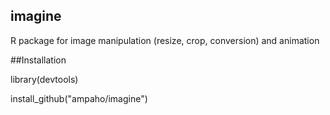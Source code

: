 ## imagine
R package for image manipulation (resize, crop, conversion) and animation

##Installation

library(devtools)

install_github("ampaho/imagine")